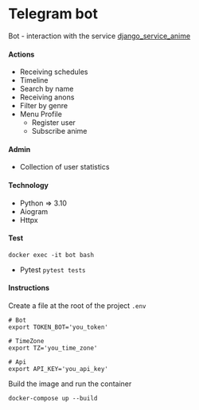 # Telegram bot
Bot - interaction with the service [django_service_anime](https://github.com/OleksiiMartseniuk/django_service_anime)

#### Actions
* Receiving schedules
* Timeline
* Search by name
* Receiving anons
* Filter by genre
* Menu Profile
    * Register user
    * Subscribe anime

#### Admin
* Collection of user statistics

#### Technology
* Python => 3.10
* Aiogram
* Httpx

#### Test
`docker exec -it bot bash`
* Pytest `pytest tests`
#### Instructions

Create a file at the root of the project `.env`

```
# Bot
export TOKEN_BOT='you_token'

# TimeZone
export TZ='you_time_zone'

# Api
export API_KEY='you_api_key'
```

Build the image and run the container

`docker-compose up --build`
